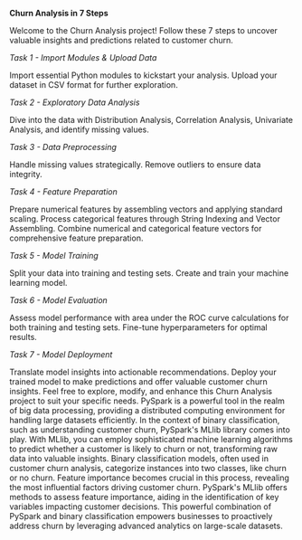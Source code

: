 **Churn Analysis in 7 Steps**

Welcome to the Churn Analysis project! Follow these 7 steps to uncover valuable insights and predictions related to customer churn.

*Task 1 - Import Modules & Upload Data*

Import essential Python modules to kickstart your analysis.
Upload your dataset in CSV format for further exploration.

*Task 2 - Exploratory Data Analysis*

Dive into the data with Distribution Analysis, Correlation Analysis, Univariate Analysis, and identify missing values.

*Task 3 - Data Preprocessing*

Handle missing values strategically.
Remove outliers to ensure data integrity.

*Task 4 - Feature Preparation*

Prepare numerical features by assembling vectors and applying standard scaling.
Process categorical features through String Indexing and Vector Assembling.
Combine numerical and categorical feature vectors for comprehensive feature preparation.

*Task 5 - Model Training*

Split your data into training and testing sets.
Create and train your machine learning model.

*Task 6 - Model Evaluation*

Assess model performance with area under the ROC curve calculations for both training and testing sets.
Fine-tune hyperparameters for optimal results.

*Task 7 - Model Deployment*

Translate model insights into actionable recommendations.
Deploy your trained model to make predictions and offer valuable customer churn insights.
Feel free to explore, modify, and enhance this Churn Analysis project to suit your specific needs. 
PySpark is a powerful tool in the realm of big data processing, providing a distributed computing environment for handling large datasets efficiently. In the context of binary classification, such as understanding customer churn, PySpark's MLlib library comes into play. With MLlib, you can employ sophisticated machine learning algorithms to predict whether a customer is likely to churn or not, transforming raw data into valuable insights. Binary classification models, often used in customer churn analysis, categorize instances into two classes, like churn or no churn. Feature importance becomes crucial in this process, revealing the most influential factors driving customer churn. PySpark's MLlib offers methods to assess feature importance, aiding in the identification of key variables impacting customer decisions. This powerful combination of PySpark and binary classification empowers businesses to proactively address churn by leveraging advanced analytics on large-scale datasets.

